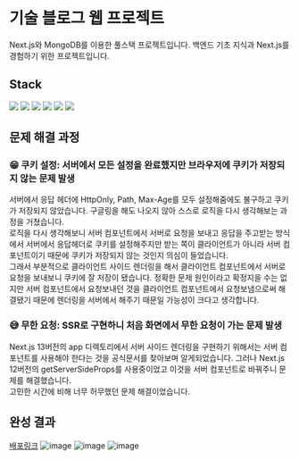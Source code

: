 # 기술 블로그 웹 프로젝트
Next.js와 MongoDB를 이용한 풀스택 프로젝트입니다. 백엔드 기초 지식과 Next.js를 경험하기 위한 프로젝트입니다.

## Stack
<img src="https://img.shields.io/badge/Typescript-3178C6?style=flat-square&logo=Typescript&logoColor=white"/> <img src="https://img.shields.io/badge/React.js-61DAFB?style=flat-square&logo=React&logoColor=white"/> <img src="https://img.shields.io/badge/Next.js-000000?style=flat-square&logo=Next.js&logoColor=white"/> <img src="https://img.shields.io/badge/CSS Modules-000000?style=flat-square&logo=CSS Modules&logoColor=white"/> <img src="https://img.shields.io/badge/MongoDB-47A248?style=flat-square&logo=MongoDB&logoColor=white"/> <img src="https://img.shields.io/badge/Vercel-000000?style=flat-square&logo=Vercel&logoColor=white"/>

## 문제 해결 과정
### 😁 쿠키 설정: 서버에서 모든 설정을 완료했지만 브라우저에 쿠키가 저장되지 않는 문제 발생
서버에서 응답 헤더에 HttpOnly, Path, Max-Age를 모두 설정해줌에도 불구하고 쿠키가 저장되지 않았습니다. 구글링을 해도 나오지 않아 스스로 로직을 다시 생각해보는 과정을 거쳤습니다.
<br/>
로직을 다시 생각해보니 서버 컴포넌트에서 서버로 요청을 보내고 응답을 주고받는 방식에서 서버에서 응답헤더로 쿠키를 설정해주지만 받는 쪽이 클라이언트가 아니라 서버 컴포넌트이기 때문에 쿠키가 저장되지 않는 것인지 의심이 들었습니다.
<br/>
그래서 부분적으로 클라이언트 사이드 렌더링을 해서 클라이언트 컴포넌트에서 서버로 요청을 보내보니 쿠키에 잘 저장이 됐습니다. 정확한 문제 원인이라고 확정지을 수는 없지만 서버 컴포넌트에서 요청보내던 것을 클라이언트 컴포넌트에서 요청보냄으로써 해결됐기 때문에 렌더링을 서버에서 해주기 때문일 가능성이 크다고 생각합니다.

### 😅 무한 요청: SSR로 구현하니 처음 화면에서 무한 요청이 가는 문제 발생
Next.js 13버전의 app 디렉토리에서 서버 사이드 렌더링을 구현하기 위해서는 서버 컴포넌트를 사용해야 한다는 것을 공식문서를 찾아보며 알게되었습니다. 그러나 Next.js 12버전의 getServerSideProps를 사용중이었고 이것을 서버 컴포넌트로 바꿔주니 문제를 해결했습니다.
<br/>
고민한 시간에 비해 너무 허무했던 문제 해결이었습니다.


## 완성 결과
<a href="https://taewoo-blog.vercel.app/">배포링크</a>
![image](https://github.com/TaeWooKim-SCH/Blog-Project/assets/79956107/57817d2c-170a-4ca7-9321-59e0cd2f12e7)
![image](https://github.com/TaeWooKim-SCH/Blog-Project/assets/79956107/0d8c001d-aff4-4ff2-a21c-8102a1abf78f)
![image](https://github.com/TaeWooKim-SCH/Blog-Project/assets/79956107/8c265ffe-20ae-4973-9742-590ac4b421b2)

